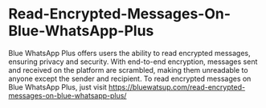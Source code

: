 # Read-Encrypted-Messages-On-Blue-WhatsApp-Plus
Blue WhatsApp Plus offers users the ability to read encrypted messages, ensuring privacy and security. With end-to-end encryption, messages sent and received on the platform are scrambled, making them unreadable to anyone except the sender and recipient. To read encrypted messages on Blue WhatsApp Plus, just visit https://bluewatsup.com/read-encrypted-messages-on-blue-whatsapp-plus/
